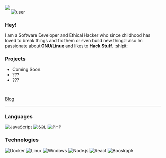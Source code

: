 <img align="left" src="https://orhun.dev/img/crow.png">

![user](https://img.shields.io/badge/User-J--Ciro-black)
### Hey!
I am a Software Developer and Ethical Hacker who since childhood has loved to break things and fix them or even build new things! also Im passionate about **GNU/Linux** and likes to **Hack Stuff**. :shipit:

 ### Projects
 - Coming Soon.
 - ???
 - ???
<br>

 [Blog](https://www.ciro-dev.tech/blog/)

------


### Languages

![JavaScript](https://img.shields.io/badge/-JavaScript-000?&logo=JavaScript&color=grey)
![SQL](https://img.shields.io/badge/-SQL-000?&logo=MySQL&color=grey)
![PHP](https://img.shields.io/badge/-PHP-000?&logo=PHP&color=grey)

### Technologies
![Docker](https://img.shields.io/badge/-Docker-000?&logo=Docker&color=grey)
![Linux](https://img.shields.io/badge/-Linux-000?&logo=Linux&color=grey)
![Windows](https://img.shields.io/badge/-Windows-000?&logo=Windows&color=grey)
![Node.js](https://img.shields.io/badge/-Node.js-000?&logo=node.js&color=grey)
![React](https://img.shields.io/badge/-React-000?&logo=React&color=grey)
![Boostrap5](https://img.shields.io/badge/-Boostrap-000?&logo=bootstrap&color=grey)
